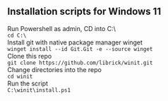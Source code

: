 ## Installation scripts for Windows 11

Run Powershell as admin, CD into C:\  
`cd C:\`  
Install git with native package manager winget  
`winget install --id Git.Git -e --source winget`  
Clone this repo  
`git clone https://github.com/librick/winit.git`  
Change directories into the repo  
`cd winit`  
Run the script  
`C:\winit\install.ps1`  
